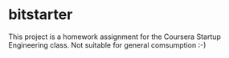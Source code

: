 bitstarter
==========

This project is a homework assignment for the Coursera Startup Engineering class.
Not suitable for general comsumption :-)
